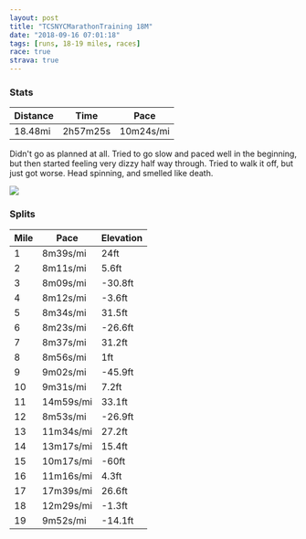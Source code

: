 ```yaml
---
layout: post
title: "TCSNYCMarathonTraining 18M"
date: "2018-09-16 07:01:18"
tags: [runs, 18-19 miles, races]
race: true
strava: true
---
```


### Stats

| Distance | Time | Pace |
|----------|------|------|
|18.48mi|2h57m25s|10m24s/mi|

Didn't go as planned at all. Tried to go slow and paced well in the beginning, but then started feeling very dizzy half way through. Tried to walk it off, but just got worse. Head spinning, and smelled like death.

<img src='https://maps.googleapis.com/maps/api/staticmap?maptype=roadmap&path=enc:km~wF`jkbMuFaAaEoG}A`BzAxFiArB_MmGmEvFeArLhCtCnEuGjJBlCfInE~CfDxJjJdFhE~GbHbAhGtNpFzB`Lw@fItK|Ix@nRfYdQdBjDrHnLnFvO~P|D_AxEwJW{F}MeK`@qM}K{O_FoBcHv@cGaJwO}DgQ}NoAmEEoIcBuCgY}QcL_BmHxAuLyLqLu@}FeHsAdArA|G}@zAiIkFmEZ{CxFo@tK|CzBvC{F~JOtN|WvKpHdEbGrHlBhIhOrP^dJdKtJzAlQfXfQxAnChHjNbHvLvN`Ed@nGsJb@wEs@kBiNwIWeFnA_D_AoFwgAqz@g@eG}ZwSuLmBaHnBiMmMkL{@yF}GkAjArAzGmAlBuHwFgEF{C`Gw@rK~CvBlDeHfJM~ChIxExDbBxHdN|I|BxEbHjAjJtQlR`@tIrKbHn@hUrYtMD|ClIzOtHnKlNlFMdFeK{@eG_NyJl@uNgFoDyB_G{FqD}Hl@}EoHsP_EwGsHqEcBsCyDe@kNuDaEoZoRqQz@aNkMoJWu@fC&key=AIzaSyC1MId7bFpkLXNAaYhBSTb8jLyiSqzbDtM&size=800x800&markers=color:yellow|label:S|40.79334,-73.95505&markers=color:green|label:F|40.79445999999996,-73.95565000000008'>

### Splits

| Mile | Pace | Elevation |
|------|------|-----------|
|1|8m39s/mi|24ft|
|2|8m11s/mi|5.6ft|
|3|8m09s/mi|-30.8ft|
|4|8m12s/mi|-3.6ft|
|5|8m34s/mi|31.5ft|
|6|8m23s/mi|-26.6ft|
|7|8m37s/mi|31.2ft|
|8|8m56s/mi|1ft|
|9|9m02s/mi|-45.9ft|
|10|9m31s/mi|7.2ft|
|11|14m59s/mi|33.1ft|
|12|8m53s/mi|-26.9ft|
|13|11m34s/mi|27.2ft|
|14|13m17s/mi|15.4ft|
|15|10m17s/mi|-60ft|
|16|11m16s/mi|4.3ft|
|17|17m39s/mi|26.6ft|
|18|12m29s/mi|-1.3ft|
|19|9m52s/mi|-14.1ft|
